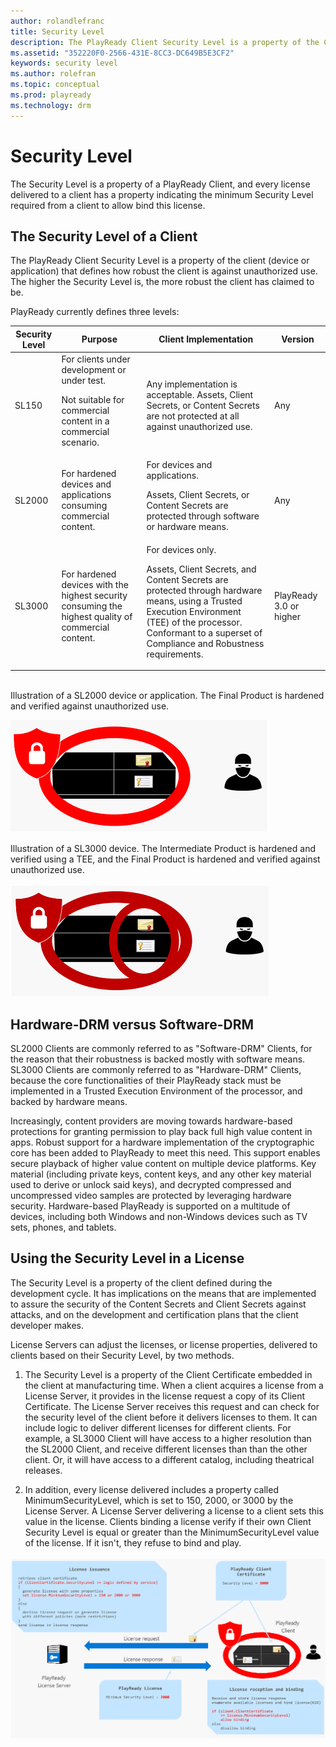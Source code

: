 ```yaml
---
author: rolandlefranc
title: Security Level
description: The PlayReady Client Security Level is a property of the Client (device or application) that defines how robust the Client is against unauthorized use.
ms.assetid: "352220F0-2566-431E-8CC3-DC649B5E3CF2"
keywords: security level
ms.author: rolefran
ms.topic: conceptual
ms.prod: playready
ms.technology: drm
---
```


# Security Level
The Security Level is a property of a PlayReady Client, and every license delivered to a client has a property indicating the minimum Security Level required from a client to allow bind this license.


## The Security Level of a Client

The PlayReady Client Security Level is a property of the client (device or application) that defines how robust the client is against unauthorized use. The higher the Security Level is, the more robust the client has claimed to be.

PlayReady currently defines three levels:

|Security Level|Purpose|Client Implementation|Version|
| --- | --- | --- | --- |
|SL150|For clients under development or under test. <p/>Not suitable for commercial content in a commercial scenario.|Any implementation is acceptable. Assets, Client Secrets, or Content Secrets are not protected at all against unauthorized use.|Any|
|SL2000|For hardened devices and applications consuming commercial content.|For devices and applications.<p/>Assets, Client Secrets, or Content Secrets are protected through software or hardware means.|Any|
|SL3000|For hardened devices with the highest security consuming the highest quality of commercial content.|For devices only.<p/>Assets, Client Secrets, and Content Secrets are protected through hardware means, using a Trusted Execution Environment (TEE) of the processor. Conformant to a superset of Compliance and Robustness requirements.|PlayReady 3.0 or higher|

<br />
Illustration of a SL2000 device or application. The Final Product is hardened and verified against unauthorized use.

![Illustration of a SL2000 device. The Final Product is hardened against unauthorized use](../images/security_level_2000.png)

Illustration of a SL3000 device. The Intermediate Product is hardened and verified using a TEE, and the Final Product is hardened and verified against unauthorized use.

![Illustration of a SL3000 device.The Intermediate Product is hardened and verified using a TEE, and the Final Product is hardened and verified against unauthorized use](../images/security_level_3000.png)

<a id="hardwarevssoftware"></a>
## Hardware-DRM versus Software-DRM
SL2000 Clients are commonly referred to as "Software-DRM" Clients, for the reason that their robustness is backed mostly with software means.
SL3000 Clients are commonly referred to as "Hardware-DRM" Clients, because the core functionalities of their PlayReady stack must be implemented in a Trusted Execution Environment of the processor, and backed by hardware means.

Increasingly, content providers are moving towards hardware-based protections for granting permission to play back full high value content in apps. Robust support for a hardware implementation of the cryptographic core has been added to PlayReady to meet this need. This support enables secure playback of higher value content on multiple device platforms. Key material (including private keys, content keys, and any other key material used to derive or unlock said keys), and decrypted compressed and uncompressed video samples are protected by leveraging hardware security. Hardware-based PlayReady is supported on a multitude of devices, including both Windows and non-Windows devices such as TV sets, phones, and tablets.


<a id="securitylevelpolicy"></a>
## Using the Security Level in a License
The Security Level is a property of the client defined during the development cycle. It has implications on the means that are implemented to assure the security of the Content Secrets and Client Secrets against attacks, and on the development and certification plans that the client developer makes.

License Servers can adjust the licenses, or license properties, delivered to clients based on their Security Level, by two methods.

   1. The Security Level is a property of the Client Certificate embedded in the client at manufacturing time. When a client acquires a license from a License Server, it provides in the license request a copy of its Client Certificate. The License Server receives this request and can check for the security level of the client before it delivers licenses to them. It can include logic to deliver different licenses for different clients. For example, a SL3000 Client will have access to a higher resolution than the SL2000 Client, and receive different licenses than than the other client. Or, it will have access to a different catalog, including theatrical releases.

   2. In addition, every license delivered includes a property called MinimumSecurityLevel, which is set to 150, 2000, or 3000 by the License Server. A License Server delivering a license to a client sets this value in the license. Clients binding a license verify if their own Client Security Level is equal or greater than the MinimumSecurityLevel value of the license. If it isn't, they refuse to bind and play.

![Illustration of the security levels](../images/security_level.png)

